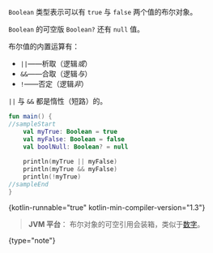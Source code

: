 [//]: # (title: 布尔)

`Boolean` 类型表示可以有 `true` 与 `false` 两个值的布尔对象。

`Boolean` 的可空版 `Boolean?` 还有 `null` 值。

布尔值的内置运算有：

* `||`——析取（逻辑*或*）
* `&&`——合取（逻辑*与*）
* `!`——否定（逻辑*非*）

`||` 与 `&&` 都是惰性（短路）的。

```kotlin
fun main() {
//sampleStart
    val myTrue: Boolean = true
    val myFalse: Boolean = false
    val boolNull: Boolean? = null
    
    println(myTrue || myFalse)
    println(myTrue && myFalse)
    println(!myTrue)
//sampleEnd
}
```
{kotlin-runnable="true" kotlin-min-compiler-version="1.3"}

> **JVM 平台**： 布尔对象的可空引用会装箱，类似于[数字](numbers.md#jvm-平台的数字表示)。
>
{type="note"}